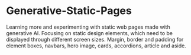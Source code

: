 # Generative-Static-Pages
Learning more and experimenting with static web pages made with generative AI.
Focusing on static design elements, which need to be displayed through different 
screen sizes. Margin, border and padding for element boxes, navbars, hero image, 
cards, accordions, article and aside.
